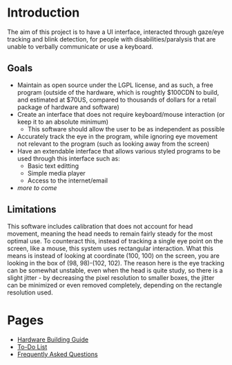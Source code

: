# Introduction #

The aim of this project is to have a UI interface, interacted through gaze/eye tracking and blink detection, for people with disabilities/paralysis that are unable to verbally communicate or use a keyboard.

## Goals ##
  * Maintain as open source under the LGPL license, and as such, a free program (outside of the hardware, which is roughtly $100CDN to build, and estimated at $70US, compared to thousands of dollars for a retail package of hardware and software)
  * Create an interface that does not require keyboard/mouse interaction (or keep it to an absolute minimum)
    * This software should allow the user to be as independent as possible
  * Accurately track the eye in the program, while ignoring eye movement not relevant to the program (such as looking away from the screen)
  * Have an extendable interface that allows various styled programs to be used through this interface such as:
    * Basic text editting
    * Simple media player
    * Access to the internet/email
  * _more to come_

## Limitations ##
This software includes calibration that does not account for head movement, meaning the head needs to remain fairly steady for the most optimal use.  To counteract this, instead of tracking a single eye point on the screen, like a mouse, this system uses rectangular interaction.  What this means is instead of looking at coordinate (100, 100) on the screen, you are looking in the box of (98, 98)-(102, 102).  The reason here is the eye tracking can be somewhat unstable, even when the head is quite study, so there is a slight jitter - by decreasing the pixel resolution to smaller boxes, the jitter can be minimized or even removed completely, depending on the rectangle resolution used.


# Pages #
  * [Hardware Building Guide](dyi.md)
  * [To-Do List](todo.md)
  * [Frequently Asked Questions](faq.md)